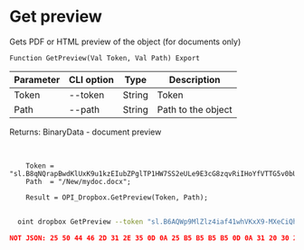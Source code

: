 ﻿---
sidebar_position: 3
---

# Get preview
 Gets PDF or HTML preview of the object (for documents only)



`Function GetPreview(Val Token, Val Path) Export`

  | Parameter | CLI option | Type | Description |
  |-|-|-|-|
  | Token | --token | String | Token |
  | Path | --path | String | Path to the object |

  
  Returns:  BinaryData - document preview

<br/>




```bsl title="Code example"
    Token = "sl.B8qNQrapBwdKlUxK9u1kzEIubZPglTP1HW7SS2eULe9E3cG8zqvRiIHoYfVTTG5v0bUTVYp7dX...";
    Path  = "/New/mydoc.docx";

    Result = OPI_Dropbox.GetPreview(Token, Path);
```



```sh title="CLI command example"
    
  oint dropbox GetPreview --token "sl.B6AQWp9MlZlz4iaf41whVKxX9-MXeCiQhPRe4YIRxFmZ3zHsdjmOAatzgaWVhqmlIOvDD6WIUQ..." --path %path%

```

```json title="Result"
NOT JSON: 25 50 44 46 2D 31 2E 35 0D 0A 25 B5 B5 B5 B5 0D 0A 31 20 30 20 6F 62 6A 0D 0A 3C 3C 2F 54 79 70 65 2F 43 61 74 61 6C 6F 67 2F 50 61 67 65 73 20 32 20 30 20 52 2F 4C 61 6E 67 28 65 6E 2D 55 53…
```

